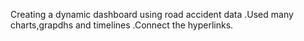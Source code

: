 Creating a dynamic dashboard using road accident data .Used many charts,grapdhs and timelines .Connect the hyperlinks. 

